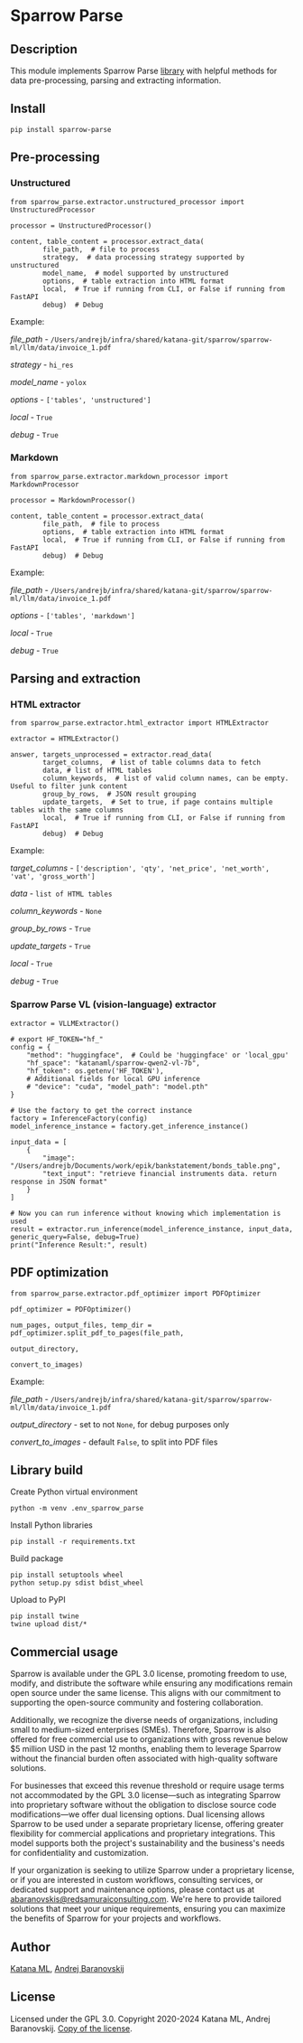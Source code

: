 # Sparrow Parse

## Description

This module implements Sparrow Parse [library](https://pypi.org/project/sparrow-parse/) with helpful methods for data pre-processing, parsing and extracting information.

## Install

```
pip install sparrow-parse
```

## Pre-processing

### Unstructured

```
from sparrow_parse.extractor.unstructured_processor import UnstructuredProcessor

processor = UnstructuredProcessor()

content, table_content = processor.extract_data(
        file_path,  # file to process
        strategy,  # data processing strategy supported by unstructured
        model_name,  # model supported by unstructured
        options,  # table extraction into HTML format
        local,  # True if running from CLI, or False if running from FastAPI
        debug)  # Debug
```

Example:

*file_path* - `/Users/andrejb/infra/shared/katana-git/sparrow/sparrow-ml/llm/data/invoice_1.pdf`

*strategy* - `hi_res`

*model_name* - `yolox`

*options* - `['tables', 'unstructured']`

*local* - `True`

*debug* - `True`

### Markdown

```
from sparrow_parse.extractor.markdown_processor import MarkdownProcessor

processor = MarkdownProcessor()

content, table_content = processor.extract_data(
        file_path,  # file to process
        options,  # table extraction into HTML format
        local,  # True if running from CLI, or False if running from FastAPI
        debug)  # Debug
```

Example:

*file_path* - `/Users/andrejb/infra/shared/katana-git/sparrow/sparrow-ml/llm/data/invoice_1.pdf`

*options* - `['tables', 'markdown']`

*local* - `True`

*debug* - `True`

## Parsing and extraction

### HTML extractor

```
from sparrow_parse.extractor.html_extractor import HTMLExtractor

extractor = HTMLExtractor()

answer, targets_unprocessed = extractor.read_data(
        target_columns,  # list of table columns data to fetch
        data, # list of HTML tables
        column_keywords,  # list of valid column names, can be empty. Useful to filter junk content
        group_by_rows,  # JSON result grouping
        update_targets,  # Set to true, if page contains multiple tables with the same columns
        local,  # True if running from CLI, or False if running from FastAPI
        debug)  # Debug

```

Example:

*target_columns* - `['description', 'qty', 'net_price', 'net_worth', 'vat', 'gross_worth']`

*data* - `list of HTML tables`

*column_keywords* - `None`

*group_by_rows* - `True`

*update_targets* - `True`

*local* - `True`

*debug* - `True`

### Sparrow Parse VL (vision-language) extractor

```
extractor = VLLMExtractor()

# export HF_TOKEN="hf_"
config = {
    "method": "huggingface",  # Could be 'huggingface' or 'local_gpu'
    "hf_space": "katanaml/sparrow-qwen2-vl-7b",
    "hf_token": os.getenv('HF_TOKEN'),
    # Additional fields for local GPU inference
    # "device": "cuda", "model_path": "model.pth"
}

# Use the factory to get the correct instance
factory = InferenceFactory(config)
model_inference_instance = factory.get_inference_instance()

input_data = [
    {
        "image": "/Users/andrejb/Documents/work/epik/bankstatement/bonds_table.png",
        "text_input": "retrieve financial instruments data. return response in JSON format"
    }
]

# Now you can run inference without knowing which implementation is used
result = extractor.run_inference(model_inference_instance, input_data, generic_query=False, debug=True)
print("Inference Result:", result)
```

## PDF optimization

```
from sparrow_parse.extractor.pdf_optimizer import PDFOptimizer

pdf_optimizer = PDFOptimizer()

num_pages, output_files, temp_dir = pdf_optimizer.split_pdf_to_pages(file_path,
                                                                     output_directory,
                                                                     convert_to_images)

```

Example:

*file_path* - `/Users/andrejb/infra/shared/katana-git/sparrow/sparrow-ml/llm/data/invoice_1.pdf`

*output_directory* - set to not `None`, for debug purposes only

*convert_to_images* - default `False`, to split into PDF files

## Library build

Create Python virtual environment

```
python -m venv .env_sparrow_parse
```

Install Python libraries

```
pip install -r requirements.txt
```

Build package

```
pip install setuptools wheel
python setup.py sdist bdist_wheel
```

Upload to PyPI

```
pip install twine
twine upload dist/*
```

## Commercial usage

Sparrow is available under the GPL 3.0 license, promoting freedom to use, modify, and distribute the software while ensuring any modifications remain open source under the same license. This aligns with our commitment to supporting the open-source community and fostering collaboration.

Additionally, we recognize the diverse needs of organizations, including small to medium-sized enterprises (SMEs). Therefore, Sparrow is also offered for free commercial use to organizations with gross revenue below $5 million USD in the past 12 months, enabling them to leverage Sparrow without the financial burden often associated with high-quality software solutions.

For businesses that exceed this revenue threshold or require usage terms not accommodated by the GPL 3.0 license—such as integrating Sparrow into proprietary software without the obligation to disclose source code modifications—we offer dual licensing options. Dual licensing allows Sparrow to be used under a separate proprietary license, offering greater flexibility for commercial applications and proprietary integrations. This model supports both the project's sustainability and the business's needs for confidentiality and customization.

If your organization is seeking to utilize Sparrow under a proprietary license, or if you are interested in custom workflows, consulting services, or dedicated support and maintenance options, please contact us at abaranovskis@redsamuraiconsulting.com. We're here to provide tailored solutions that meet your unique requirements, ensuring you can maximize the benefits of Sparrow for your projects and workflows.

## Author

[Katana ML](https://katanaml.io), [Andrej Baranovskij](https://github.com/abaranovskis-redsamurai)

## License

Licensed under the GPL 3.0. Copyright 2020-2024 Katana ML, Andrej Baranovskij. [Copy of the license](https://github.com/katanaml/sparrow/blob/main/LICENSE).
